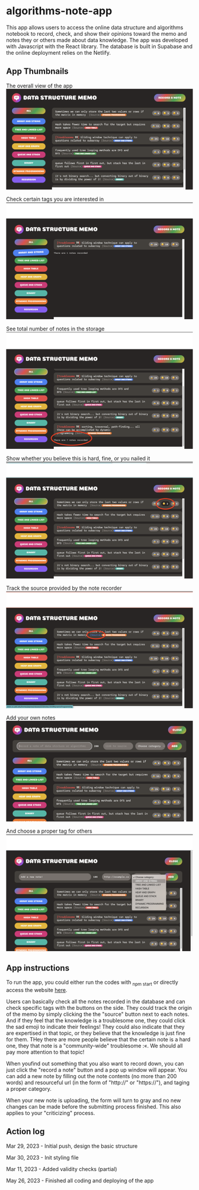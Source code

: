 # algorithms-note-app
This app allows users to access the online data structure and algorithms notebook to record, check, and show their opinions toward the memo and notes they or others made about data knowledge. The app was developed with Javascript with the React library. The database is built in Supabase and the online deployment relies on the Netlify.

## App Thumbnails
The overall view of the app
![overall](https://github.com/ShengjieMao/algorithms-note-app/blob/main/img/overall-layout.png)

Check certain tags you are interested in
![certain tag](https://github.com/ShengjieMao/algorithms-note-app/blob/main/img/view-certain-tag.png)

See total number of notes in the storage
![see notes count](https://github.com/ShengjieMao/algorithms-note-app/blob/main/img/track-all-notes.png)

Show whether you believe this is hard, fine, or you nailed it
![share opinion](https://github.com/ShengjieMao/algorithms-note-app/blob/main/img/share-your-attitude.png)

Track the source provided by the note recorder
![track url](https://github.com/ShengjieMao/algorithms-note-app/blob/main/img/trackable-source.png)

Add your own notes
![add notes](https://github.com/ShengjieMao/algorithms-note-app/blob/main/img/add-new-note.png)

And choose a proper tag for others
![tag notes](https://github.com/ShengjieMao/algorithms-note-app/blob/main/img/tag-selection.png)



## App instructions 
To run the app, you could either run the codes with <sub>npm start</sub> or directly access the website [here](https://data-algo-notes.netlify.app/).

Users can basically check all the notes recorded in the database and can check specific tags with the buttons on the side. They could track the origin of the memo by simply clicking the the "source" button next to each notes. And if they feel that the knowledge is a troublesome one, they could click the sad emoji to indicate their feelings! They could also indicate that they are expertised in that topic, or they believe that the knowledge is just fine for them. THey there are more people believe that the certain note is a hard one, they that note is a "community-wide" troublesome :«. We should all pay more attention to that topic! 

When youfind out something that you also want to record down, you can just click the "record a note" button and a pop up window will appear. You can add a new note by filling out the note contents (no more than 200 words) and resourceful url (in the form of "http://" or "https://"), and taging a proper category. 

When your new note is uploading, the form will turn to gray and no new changes can be made before the submitting process finished. This also applies to your "criticizing" process. 



## Action log
Mar 29, 2023 - Initial push, design the basic structure

Mar 30, 2023 - Init styling file

Mar 11, 2023 - Added validity checks (partial)

May 26, 2023 - Finished all coding and deploying of the app

